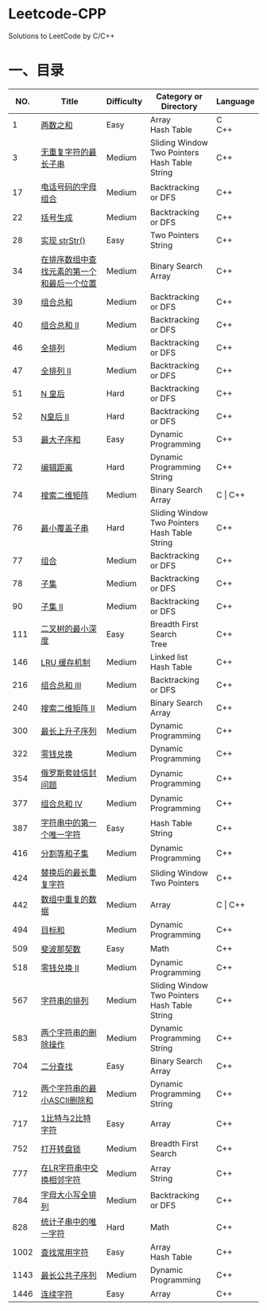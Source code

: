 # Leetcode-CPP
Solutions to LeetCode by C/C++ 

# 一、目录

| NO.  | Title                                                        | Difficulty | Category or Directory                                     | Language |
| ---- | ------------------------------------------------------------ | ---------- | --------------------------------------------------------- | -------- |
| 1    | [两数之和](https://leetcode-cn.com/problems/two-sum/description/) | Easy       | Array<br/>Hash Table                                      | C<br>C++ |
| 3    | [无重复字符的最长子串](https://leetcode-cn.com/problems/longest-substring-without-repeating-characters/description/) | Medium     | Sliding Window<br/>Two Pointers<br/>Hash Table<br/>String | C++      |
| 17   | [电话号码的字母组合](https://leetcode-cn.com/problems/letter-combinations-of-a-phone-number/description/) | Medium     | Backtracking or DFS                                       | C++      |
| 22   | [括号生成](https://leetcode-cn.com/problems/generate-parentheses/description/) | Medium     | Backtracking or DFS                                       | C++      |
| 28   | [实现 strStr()](https://leetcode-cn.com/problems/implement-strstr/description/) | Easy       | Two Pointers<br/>String                                   | C++      |
| 34   | [在排序数组中查找元素的第一个和最后一个位置](https://leetcode-cn.com/problems/find-first-and-last-position-of-element-in-sorted-array/description/) | Medium     | Binary Search<br/>Array                                   | C++      |
| 39   | [组合总和](https://leetcode-cn.com/problems/combination-sum/description/) | Medium     | Backtracking or DFS                                       | C++      |
| 40   | [组合总和 II](https://leetcode-cn.com/problems/combination-sum-ii/description/) | Medium     | Backtracking or DFS                                       | C++      |
| 46   | [全排列](https://leetcode-cn.com/problems/permutations/description/) | Medium     | Backtracking or DFS                                       | C++      |
| 47   | [全排列 II](https://leetcode-cn.com/problems/permutations-ii/description/) | Medium     | Backtracking or DFS                                       | C++      |
| 51   | [N 皇后](https://leetcode-cn.com/problems/n-queens/description/) | Hard       | Backtracking or DFS                                       | C++      |
| 52   | [N皇后 II](https://leetcode-cn.com/problems/n-queens-ii/description/) | Hard       | Backtracking or DFS                                       | C++      |
| 53   | [最大子序和](https://leetcode-cn.com/problems/maximum-subarray/description/) | Easy       | Dynamic Programming                                       | C++      |
| 72   | [编辑距离](https://leetcode-cn.com/problems/edit-distance/description/) | Hard       | Dynamic Programming<br/>String                            | C++      |
| 74   | [搜索二维矩阵](https://leetcode-cn.com/problems/search-a-2d-matrix/description/) | Medium     | Binary Search<br/>Array                                   | C \| C++ |
| 76   | [最小覆盖子串](https://leetcode-cn.com/problems/minimum-window-substring/description/) | Hard       | Sliding Window<br/>Two Pointers<br/>Hash Table<br/>String | C++      |
| 77   | [组合](https://leetcode-cn.com/problems/combinations/description/) | Medium     | Backtracking or DFS                                       | C++      |
| 78   | [子集](https://leetcode-cn.com/problems/subsets/description/) | Medium     | Backtracking or DFS                                       | C++      |
| 90   | [子集 II](https://leetcode-cn.com/problems/subsets-ii/description/) | Medium     | Backtracking or DFS                                       | C++      |
| 111  | [二叉树的最小深度](https://leetcode-cn.com/problems/minimum-depth-of-binary-tree/description/) | Easy       | Breadth First Search<br/>Tree                             | C++      |
| 146  | [LRU 缓存机制](https://leetcode-cn.com/problems/lru-cache/description/) | Medium     | Linked list<br/>Hash Table                                | C++      |
| 216  | [组合总和 III](https://leetcode-cn.com/problems/combination-sum-iii/description/) | Medium     | Backtracking or DFS                                       | C++      |
| 240  | [搜索二维矩阵 II](https://leetcode-cn.com/problems/search-a-2d-matrix-ii/description/) | Medium     | Binary Search<br/>Array                                   | C++      |
| 300  | [最长上升子序列](https://leetcode-cn.com/problems/longest-increasing-subsequence/description/) | Medium     | Dynamic Programming                                       | C++      |
| 322  | [零钱兑换](https://leetcode-cn.com/problems/coin-change/description/) | Medium     | Dynamic Programming                                       | C++      |
| 354  | [俄罗斯套娃信封问题](https://leetcode-cn.com/problems/russian-doll-envelopes/description/) | Medium     | Dynamic Programming                                       | C++      |
| 377  | [组合总和 Ⅳ](https://leetcode-cn.com/problems/combination-sum-iv/description/) | Medium     | Dynamic Programming                                       | C++      |
| 387  | [字符串中的第一个唯一字符](https://leetcode-cn.com/problems/first-unique-character-in-a-string/description/) | Easy       | Hash Table<br/>String                                     | C++      |
| 416  | [分割等和子集](https://leetcode-cn.com/problems/partition-equal-subset-sum/description/) | Medium     | Dynamic Programming                                       | C++      |
| 424  | [替换后的最长重复字符](https://leetcode-cn.com/problems/longest-repeating-character-replacement/description/) | Medium     | Sliding Window<br/>Two Pointers                           | C++      |
| 442  | [数组中重复的数据](https://leetcode-cn.com/problems/find-all-duplicates-in-an-array/description/) | Medium     | Array                                                     | C \| C++ |
| 494  | [目标和](https://leetcode-cn.com/problems/target-sum/description/) | Medium     | Dynamic Programming                                       | C++      |
| 509  | [斐波那契数](https://leetcode-cn.com/problems/fibonacci-number/description/) | Easy       | Math                                                      | C++      |
| 518  | [零钱兑换 II](https://leetcode-cn.com/problems/coin-change-2/description/) | Medium     | Dynamic Programming                                       | C++      |
| 567  | [字符串的排列](https://leetcode-cn.com/problems/permutation-in-string/description/) | Medium     | Sliding Window<br/>Two Pointers<br/>Hash Table<br/>String | C++      |
| 583  | [两个字符串的删除操作](https://leetcode-cn.com/problems/delete-operation-for-two-strings/description/) | Medium     | Dynamic Programming<br/>String                            | C++      |
| 704  | [二分查找](https://leetcode-cn.com/problems/binary-search/description/) | Easy       | Binary Search<br/>Array                                   | C++      |
| 712  | [两个字符串的最小ASCII删除和](https://leetcode-cn.com/problems/minimum-ascii-delete-sum-for-two-strings/description/) | Medium     | Dynamic Programming<br/>String                            | C++      |
| 717  | [1比特与2比特字符](https://leetcode-cn.com/problems/1-bit-and-2-bit-characters/description/) | Easy       | Array                                                     | C++      |
| 752  | [打开转盘锁](https://leetcode-cn.com/problems/open-the-lock/description/) | Medium     | Breadth First Search                                      | C++      |
| 777  | [在LR字符串中交换相邻字符](https://leetcode-cn.com/problems/swap-adjacent-in-lr-string/description/) | Medium     | Array<br/>String                                          | C++      |
| 784  | [字母大小写全排列](https://leetcode-cn.com/problems/letter-case-permutation/description/) | Medium     | Backtracking or DFS                                       | C++      |
| 828  | [统计子串中的唯一字符](https://leetcode-cn.com/problems/count-unique-characters-of-all-substrings-of-a-given-string/description/) | Hard       | Math                                                      | C++      |
| 1002 | [查找常用字符](https://leetcode-cn.com/problems/find-common-characters/description/) | Easy       | Array<br/>Hash Table                                      | C++      |
| 1143 | [最长公共子序列](https://leetcode-cn.com/problems/longest-common-subsequence/description/) | Medium     | Dynamic Programming                                       | C++      |
| 1446 | [连续字符](https://leetcode-cn.com/problems/consecutive-characters/description/) | Easy       | Array                                                     | C++      |

